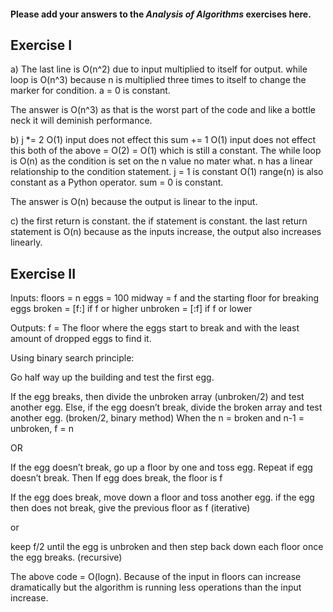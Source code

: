 #### Please add your answers to the ***Analysis of  Algorithms*** exercises here.

## Exercise I

a) 
The last line is O(n^2) due to input multiplied to itself for output.
while loop is O(n^3) because n is multiplied three times to itself to change the marker for condition.
a = 0 is constant.

The answer is O(n^3) as that is the worst part of the code and like a bottle neck it will deminish performance.

b)
j *= 2  O(1) input does not effect this
sum += 1  O(1) input does not effect this
both of the above = O(2) = O(1) which is still a constant.
The while loop is O(n) as the condition is set on the n value no mater what. n has a linear relationship to the condition statement.
j = 1 is constant O(1)
range(n) is also constant as a Python operator.
sum = 0 is constant.

The answer is O(n) because the output is linear to the input.

c)
the first return is constant.
the if statement is constant.
the last return statement is O(n) because as the inputs increase, the output also increases linearly.

## Exercise II

Inputs:
floors = n
eggs = 100
midway = f and the starting floor for breaking eggs
broken = [f:] if f or higher
unbroken = [:f] if f or lower

Outputs:
f = The floor where the eggs start to break and with the least amount of dropped eggs to find it.

Using binary search principle:

Go half way up the building and test the first egg.

If the egg breaks, then divide the unbroken array (unbroken/2) and test another egg. 
Else, if the egg doesn’t break, divide the broken array and test another egg. (broken/2, binary method)
When the n = broken and n-1 = unbroken, f = n

OR

If the egg doesn’t break, go up a floor by one and toss egg. Repeat if egg doesn’t break.
Then If egg does break, the floor is f

If the egg does break, move down a floor and toss another egg.
if the egg then does not break, give the previous floor as f
(iterative)

or

keep f/2 until the egg is unbroken and then step back down each floor once the egg breaks. (recursive)

The above code = O(logn).
Because of the input in floors can increase dramatically but the algorithm is running less operations than the input increase.
